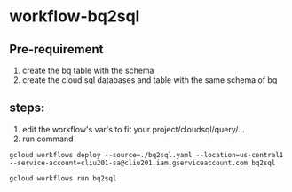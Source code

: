 # workflow-bq2sql

## Pre-requirement
1. create the bq table with the schema
2. create the cloud sql databases and table with the same schema of bq

## steps:

1. edit the workflow's var's to fit your project/cloudsql/query/...
2. run command
```
gcloud workflows deploy --source=./bq2sql.yaml --location=us-central1 --service-account=cliu201-sa@cliu201.iam.gserviceaccount.com bq2sql

gcloud workflows run bq2sql
```

